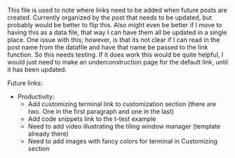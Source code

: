 
This file is used to note where links need to be added when future posts are created. 
Currently organized by the post that needs to be updated, but probably would be better to flip this. 
Also might even be better if I move to having this as a data file, that way I can have them all be updated in a single place.
One issue with this; however, is that its not clear if I can read in the post name from the datafile and have that name be passed to the link function. So this needs testing. If it does work this would be quite helpful, I would just need to make an underconstruction page for the default link, until it has been updated. 

Future links:
- Productivity: 
  - Add customizing terminal link to customization section (there are two. One in the first paragraph and one in the last)
  - Add code snippets link to the t-test example
  - Need to add video illustrating the tiling window manager (template already there)
  - Need to add images with fancy colors for terminal in Customizing section


